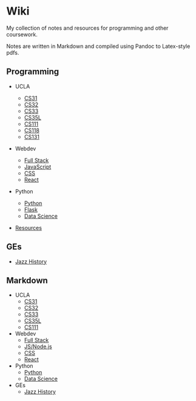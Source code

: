 # Wiki

My collection of notes and resources for programming and other coursework.

Notes are written in Markdown and compiled using Pandoc to Latex-style pdfs.

## Programming

- UCLA
  - [CS31](Programming/CS31.pdf)
  - [CS32](Programming/CS32.pdf)
  - [CS33](Programming/CS33.pdf)
  - [CS35L](Programming/CS35L.pdf)
  - [CS111](Programming/CS111.pdf)
  - [CS118](Programming/CS118.pdf)
  - [CS131](Programming/CS131.pdf)
- Webdev
  - [Full Stack](Programming/full_stack.pdf)
  - [JavaScript](Programming/javascript.pdf)
  - [CSS](Programming/css.pdf)
  - [React](Programming/react.pdf)
- Python
  - [Python](Programming/python.pdf)
  - [Flask](Programming/flask.pdf)
  - [Data Science](Programming/data_science.pdf)

- [Resources](resources.md)

## GEs

- [Jazz History](Other/M50B.pdf)

## Markdown

- UCLA
  - [CS31](Programming/CS31.md)
  - [CS32](Programming/CS32.md)
  - [CS33](Programming/CS33.md)
  - [CS35L](Programming/CS35L.md)
  - [CS111](Programming/CS111.md)
- Webdev
  - [Full Stack](Programming/full_stack.md)
  - [JS/Node.js](Programming/javascript.md)
  - [CSS](Programming/css.pdf)
  - [React](Programming/react.md)
- Python
  - [Python](Programming/python.md)
  - [Data Science](Programming/data_science.md)
- GEs
  - [Jazz History](Other/M50B.md)
